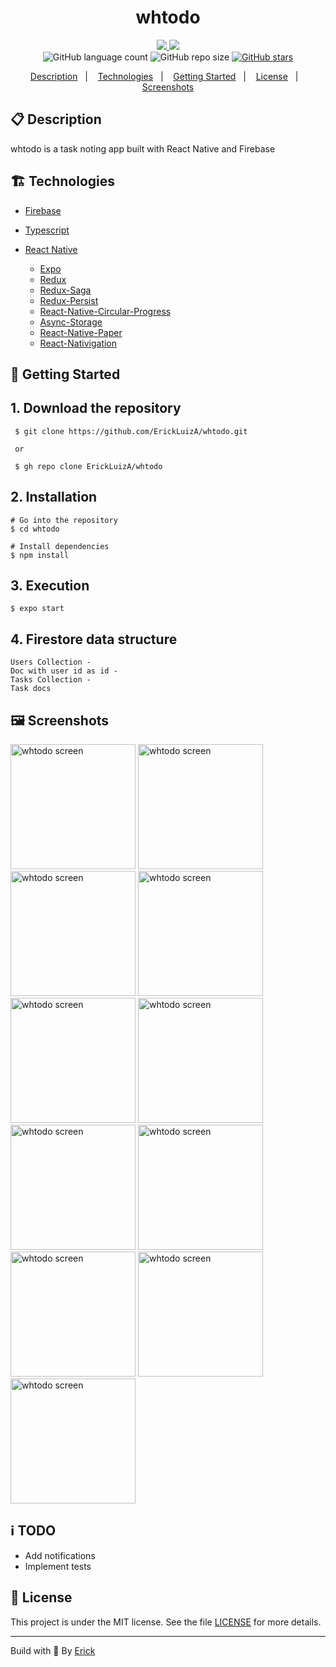 <h1 align="center"> whtodo </h1>

<p align="center">
  <a href="https://github.com/ErickLuizA/whtodo/graphs/commit-activity" alt="Maintenance">
    <img src="https://img.shields.io/badge/Maintained%3F-yes-1EAE72.svg" />
  </a>

  <a href="./LICENSE" alt="License: MIT">
    <img src="https://img.shields.io/badge/License-MIT-1EAE72.svg" />
  </a>

<br/>

<img alt="GitHub language count" src="https://img.shields.io/github/languages/count/ErickLuizA/whtodo?color=blue">

<img alt="GitHub repo size" src="https://img.shields.io/github/repo-size/ErickLuizA/whtodo">

<a href="https://github.com/ErickLuizA/whtodo/stargazers">
  <img alt="GitHub stars" src="https://img.shields.io/github/stars/ErickLuizA/whtodo?style=social">
</a>

<p align="center">
  <a href="#clipboard-description">Description</a>&nbsp;&nbsp;&nbsp;|&nbsp;&nbsp;&nbsp;
  <a href="#building_construction-technologies">Technologies</a>&nbsp;&nbsp;&nbsp;|&nbsp;&nbsp;&nbsp;
  <a href="#rocket-getting-started">Getting Started</a>&nbsp;&nbsp;&nbsp;|&nbsp;&nbsp;&nbsp;
  <a href="#memo-license">License</a>&nbsp;&nbsp;&nbsp;|&nbsp;&nbsp;&nbsp;
  <a href="#framed_picture-screenshots">Screenshots</a>
</p>


## :clipboard: Description

whtodo is a task noting app built with React Native and Firebase

## :building_construction: Technologies

- [Firebase](https://firebase.google.com)

- [Typescript](https://www.typescriptlang.org/)

- [React Native](https://reactnative.dev/)
  - [Expo](https://expo.io)
  - [Redux](https://redux.js.org/)
  - [Redux-Saga](https://redux-saga.js.org/)
  - [Redux-Persist](https://github.com/rt2zz/redux-persist)
  - [React-Native-Circular-Progress](https://github.com/bartgryszko/react-native-circular-progress#usage)
  - [Async-Storage](https://react-native-async-storage.github.io/async-storage/docs/install/)
  - [React-Native-Paper](https://callstack.github.io/react-native-paper/getting-started.html)
  - [React-Nativigation](https://reactnavigation.org/docs/getting-started/)



## :rocket: Getting Started

## 1. Download the repository

```shell
 $ git clone https://github.com/ErickLuizA/whtodo.git
 
 or

 $ gh repo clone ErickLuizA/whtodo
```

## 2. Installation

```shell
# Go into the repository
$ cd whtodo

# Install dependencies
$ npm install
```

## 3. Execution

```shell
$ expo start
```

## 4. Firestore data structure 

```shell
Users Collection -
Doc with user id as id -
Tasks Collection -
Task docs 
```


## :framed_picture: Screenshots

<div>
  <img alt="whtodo screen" src=".github/Onboarding.png"  width="200"/>
	<img alt="whtodo screen" src=".github/Login.png"  width="200"/>
  <img alt="whtodo screen" src=".github/Register.png"  width="200"/>
  <img alt="whtodo screen" src=".github/Forgot.png"  width="200"/>
  <img alt="whtodo screen" src=".github/Dashboard.png"  width="200"/>
  <img alt="whtodo screen" src=".github/DashboardDaily.png"  width="200"/>
  <img alt="whtodo screen" src=".github/AddTask.png"  width="200"/>
  <img alt="whtodo screen" src=".github/Drawer.png"  width="200"/>
  <img alt="whtodo screen" src=".github/AllTasks.png"  width="200"/>
  <img alt="whtodo screen" src=".github/Settings.png"  width="200"/>
	<img alt="whtodo screen" src=".github/Account.png"  width="200"/>  
</div>

## :information_source: TODO
  - Add notifications
  - Implement tests

## :memo: License

This project is under the MIT license. See the file [LICENSE](LICENSE) for more details.

---

Build with 💙 By [Erick](https://www.linkedin.com/in/erick-luiz-47151a1a4/)
